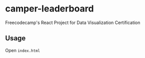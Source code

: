 # camper-leaderboard
Freecodecamp's React Project for Data Visualization Certification

## Usage
Open `index.html`
